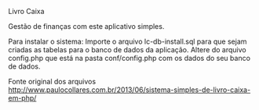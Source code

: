 
Livro Caixa

Gestão de finanças com este aplicativo simples.

Para instalar o sistema:
Importe o arquivo lc-db-install.sql para que sejam criadas as tabelas para o banco de dados da aplicação.
Altere do arquivo config.php que está na pasta conf/config.php com os dados do seu banco de dados.

Fonte original dos arquivos
http://www.paulocollares.com.br/2013/06/sistema-simples-de-livro-caixa-em-php/

